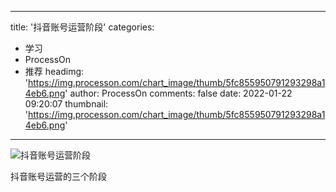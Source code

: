 
---
title: '抖音账号运营阶段'
categories: 
 - 学习
 - ProcessOn
 - 推荐
headimg: 'https://img.processon.com/chart_image/thumb/5fc855950791293298a14eb6.png'
author: ProcessOn
comments: false
date: 2022-01-22 09:20:07
thumbnail: 'https://img.processon.com/chart_image/thumb/5fc855950791293298a14eb6.png'
---

<div>   
<img class="thumb" alt="抖音账号运营阶段" src="https://img.processon.com/chart_image/thumb/5fc855950791293298a14eb6.png" referrerpolicy="no-referrer">
<p>抖音账号运营的三个阶段</p>  
</div>
            
